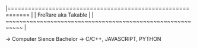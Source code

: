 |============================================================ |
| FreRare aka Takable                                         |
| ~~~~~~~~~~~~~~~~~~~~~~~~~~~~~~~~~~~~~~~~~~~~~~~~~~~~~~~~~~~ |

-> Computer Sience Bachelor
-> C/C++, JAVASCRIPT, PYTHON 
